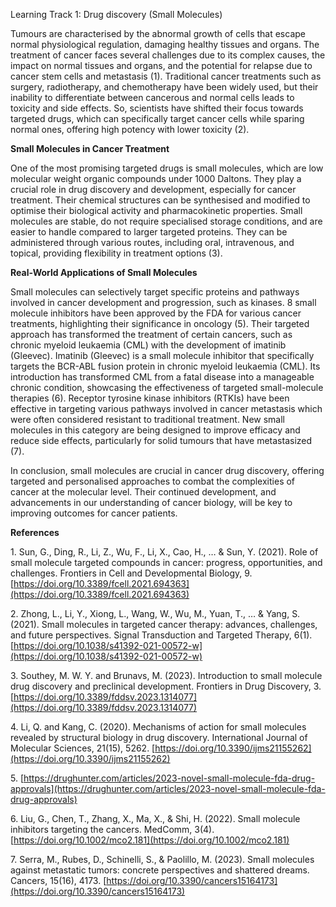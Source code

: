 
Learning Track 1: Drug discovery (Small Molecules)




Tumours are characterised by the abnormal growth of cells that escape normal physiological regulation, damaging healthy tissues and organs. The treatment of cancer faces several challenges due to its complex causes, the impact on normal tissues and organs, and the potential for relapse due to cancer stem cells and metastasis (1). Traditional cancer treatments such as surgery, radiotherapy, and chemotherapy have been widely used, but their inability to differentiate between cancerous and normal cells leads to toxicity and side effects. So, scientists have shifted their focus towards targeted drugs, which can specifically target cancer cells while sparing normal ones, offering high potency with lower toxicity (2).

**Small Molecules in Cancer Treatment** 

One of the most promising targeted drugs is small molecules, which are low molecular weight organic compounds under 1000 Daltons. They play a crucial role in drug discovery and development, especially for cancer treatment. Their chemical structures can be synthesised and modified to optimise their biological activity and pharmacokinetic properties. Small molecules are stable, do not require specialised storage conditions, and are easier to handle compared to larger targeted proteins. They can be administered through various routes, including oral, intravenous, and topical, providing flexibility in treatment options (3).

**Real-World Applications of Small Molecules**

 Small molecules can selectively target specific proteins and pathways involved in cancer development and progression, such as kinases. 8 small molecule inhibitors have been approved by the FDA for various cancer treatments, highlighting their significance in oncology (5). Their targeted approach has transformed the treatment of certain cancers, such as chronic myeloid leukaemia (CML) with the development of imatinib (Gleevec).  Imatinib (Gleevec) is a small molecule inhibitor that specifically targets the BCR-ABL fusion protein in chronic myeloid leukaemia (CML). Its introduction has transformed CML from a fatal disease into a manageable chronic condition, showcasing the effectiveness of targeted small-molecule therapies (6). Receptor tyrosine kinase inhibitors (RTKIs) have been effective in targeting various pathways involved in cancer metastasis which were often considered resistant to traditional treatment. New small molecules in this category are being designed to improve efficacy and reduce side effects, particularly for solid tumours that have metastasized (7).

In conclusion, small molecules are crucial in cancer drug discovery, offering targeted and personalised approaches to combat the complexities of cancer at the molecular level. Their continued development, and advancements in our understanding of cancer biology, will be key to improving outcomes for cancer patients.

 

 

**References**

1\.      Sun, G., Ding, R., Li, Z., Wu, F., Li, X., Cao, H., … & Sun, Y. (2021). Role of small molecule targeted compounds in cancer: progress, opportunities, and challenges. Frontiers in Cell and Developmental Biology, 9\. [https://doi.org/10.3389/fcell.2021.694363](https://doi.org/10.3389/fcell.2021.694363)

2\.      Zhong, L., Li, Y., Xiong, L., Wang, W., Wu, M., Yuan, T., … & Yang, S. (2021). Small molecules in targeted cancer therapy: advances, challenges, and future perspectives. Signal Transduction and Targeted Therapy, 6(1). [https://doi.org/10.1038/s41392-021-00572-w](https://doi.org/10.1038/s41392-021-00572-w)

3\.      Southey, M. W. Y. and Brunavs, M. (2023). Introduction to small molecule drug discovery and preclinical development. Frontiers in Drug Discovery, 3\. [https://doi.org/10.3389/fddsv.2023.1314077](https://doi.org/10.3389/fddsv.2023.1314077)

4\.      Li, Q. and Kang, C. (2020). Mechanisms of action for small molecules revealed by structural biology in drug discovery. International Journal of Molecular Sciences, 21(15), 5262\. [https://doi.org/10.3390/ijms21155262](https://doi.org/10.3390/ijms21155262)

5\.      [https://drughunter.com/articles/2023-novel-small-molecule-fda-drug-approvals](https://drughunter.com/articles/2023-novel-small-molecule-fda-drug-approvals)

6\.      Liu, G., Chen, T., Zhang, X., Ma, X., & Shi, H. (2022). Small molecule inhibitors targeting the cancers. MedComm, 3(4). [https://doi.org/10.1002/mco2.181](https://doi.org/10.1002/mco2.181)

7\.      Serra, M., Rubes, D., Schinelli, S., & Paolillo, M. (2023). Small molecules against metastatic tumors: concrete perspectives and shattered dreams. Cancers, 15(16), 4173\. [https://doi.org/10.3390/cancers15164173](https://doi.org/10.3390/cancers15164173)

 

 

 

